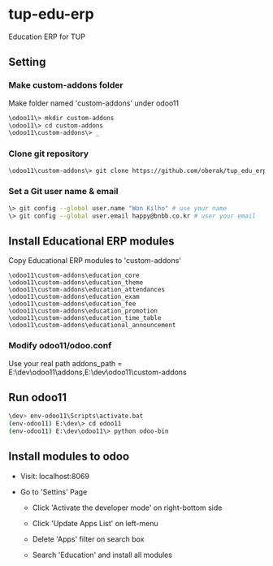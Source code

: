 # tup-edu-erp

Education ERP for TUP

## Setting

### Make custom-addons folder

Make folder named 'custom-addons' under odoo11

```bash
\odoo11\> mkdir custom-addons
\odoo11\> cd custom-addons
\odoo11\custom-addons\> _
```

### Clone git repository

```bash
\odoo11\custom-addons\> git clone https://github.com/oberak/tup_edu_erp.git
```

### Set a Git user name & email

```bash
\> git config --global user.name "Won Kilho" # use your name
\> git config --global user.email happy@bnbb.co.kr # user your email
```

## Install Educational ERP modules

Copy Educational ERP modules to 'custom-addons'

```
\odoo11\custom-addons\education_core
\odoo11\custom-addons\education_theme
\odoo11\custom-addons\education_attendances
\odoo11\custom-addons\education_exam
\odoo11\custom-addons\education_fee
\odoo11\custom-addons\education_promotion
\odoo11\custom-addons\education_time_table
\odoo11\custom-addons\educational_announcement
```

### Modify odoo11/odoo.conf

Use your real path
addons_path = E:\dev\odoo11\addons,E:\dev\odoo11\custom-addons

## Run odoo11

```bash
\dev> env-odoo11\Scripts\activate.bat
(env-odoo11) E:\dev\> cd odoo11
(env-odoo11) E:\dev\odoo11\> python odoo-bin
```

## Install modules to odoo

- Visit: localhost:8069

- Go to 'Settins' Page

  - Click 'Activate the developer mode' on right-bottom side

  - Click 'Update Apps List' on left-menu

  - Delete 'Apps' filter on search box

  - Search 'Education' and install all modules
